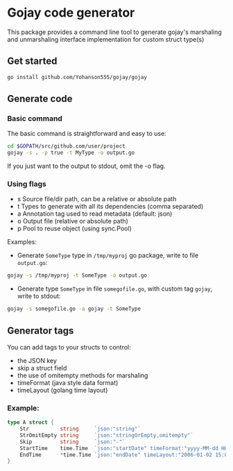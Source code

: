 # Gojay code generator
This package provides a command line tool to generate gojay's marshaling and unmarshaling interface implementation for custom struct type(s)


## Get started

```sh
go install github.com/Yohanson555/gojay/gojay
```

## Generate code

### Basic command
The basic command is straightforward and easy to use:
```sh
cd $GOPATH/src/github.com/user/project
gojay -s . -p true -t MyType -o output.go
```
If you just want to the output to stdout, omit the -o flag.

### Using flags
- s Source file/dir path, can be a relative or absolute path
- t Types to generate with all its dependencies (comma separated)
- a Annotation tag used to read metadata (default: json)
- o Output file (relative or absolute path)
- p Pool to reuse object (using sync.Pool)

Examples:

- Generate `SomeType` type in `/tmp/myproj` go package, write to file `output.go`:
```sh
gojay -s /tmp/myproj -t SomeType -o output.go
```

- Generate type `SomeType` in file `somegofile.go`, with custom tag `gojay`, write to stdout:
```sh
gojay -s somegofile.go -a gojay -t SomeType
```


## Generator tags
You can add tags to your structs to control:

- the JSON key
- skip a struct field
- the use of omitempty methods for marshaling
- timeFormat (java style data format)
- timeLayout (golang time layout)


### Example:
```go
type A struct {
	Str          string     `json:"string"`
	StrOmitEmpty string     `json:"stringOrEmpty,omitempty"`
	Skip         string     `json:"-"`
	StartTime    time.Time  `json:"startDate" timeFormat:"yyyy-MM-dd HH:mm:ss"`
	EndTime      *time.Time `json:"endDate" timeLayout:"2006-01-02 15:04:05"`
}
```

